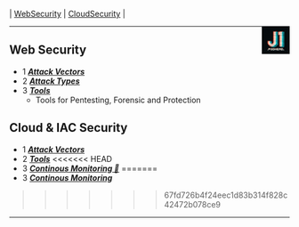 

| [WebSecurity](https://ji-podhead.github.io/Web-And-CloudSecurity/WebSecurity/) | [CloudSecurity](https://ji-podhead.github.io/Web-And-CloudSecurity/CloudSecurity) |



<div align="center">
    <a href="https://github.com/ji-podhead">  
      <img src="https://github.com/ji-podhead/ji-podhead/blob/main/logo.jpg?raw=true" align="right" width="50" />
</a>
</div>

----

## Web Security
- 1 [***Attack Vectors***](https://ji-podhead.github.io/Web-And-CloudSecurity/AttackVectors)
- 2 [***Attack Types***](https://ji-podhead.github.io/Web-And-CloudSecurity/WebSecurity/AttackTypes)
- 3 [***Tools***](https://ji-podhead.github.io/Web-And-CloudSecurity/WebSecurity/Tools)
	- Tools for Pentesting, Forensic and Protection

## Cloud  & IAC Security 
- 1 [***Attack Vectors***](https://ji-podhead.github.io/Web-And-CloudSecurity/AttackVectors/#cloud-bases-attack-vectors)
- 2 [***Tools***](https://ji-podhead.github.io/Web-And-CloudSecurity/CloudSecurity/Tools)
<<<<<<< HEAD
- 3 [***Continous Monitoring 🚧***](https://ji-podhead.github.io/Web-And-CloudSecurity/CloudSecurity/Monitoring) 
=======
- 3 [***Continous Monitoring***](https://ji-podhead.github.io/Web-And-CloudSecurity/CloudSecurity/Monitoring) 
>>>>>>> 67fd726b4f24eec1d83b314f828c42472b078ce9
	


---
